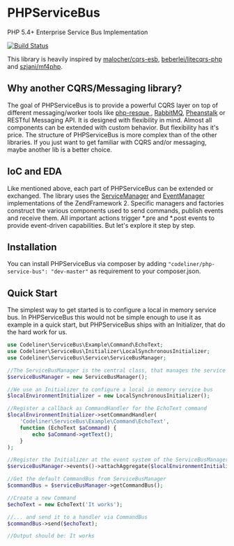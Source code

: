 PHPServiceBus
===============

PHP 5.4+ Enterprise Service Bus Implementation

[![Build Status](https://travis-ci.org/codeliner/php-service-bus.png?branch=master)](https://travis-ci.org/codeliner/php-service-bus)

This library is heavily inspired by [malocher/cqrs-esb](https://github.com/malocher/cqrs-esb), [beberlei/litecqrs-php](https://github.com/beberlei/litecqrs-php) and [szjani/mf4php](https://github.com/szjani/mf4php).

Why another CQRS/Messaging library?
-----------------------------------

The goal of PHPServiceBus is to provide a powerful CQRS layer on top of different messaging/worker tools like [php-resque
](https://github.com/chrisboulton/php-resque), [RabbitMQ](https://www.rabbitmq.com/), [Pheanstalk](https://github.com/pda/pheanstalk) or RESTful Messaging API.
It is designed with flexibility in mind. Almost all components can be extended with custom behavior. But flexibility has it's price. The structure of PHPServiceBus
is more complex than of the other libraries. If you just want to get familiar with CQRS and/or messaging, maybe another lib is a better choice.

IoC and EDA
-----------
Like mentioned above, each part of PHPServiceBus can be extended or exchanged. The library uses the [ServiceManager](http://framework.zend.com/manual/2.0/en/modules/zend.service-manager.quick-start.html) and [EventManager](http://framework.zend.com/manual/2.0/en/modules/zend.event-manager.event-manager.html) implementations
of the ZendFramework 2. Specific managers and factories construct the various components used to send commands, publish events and receive them. All important actions trigger *.pre and *.post events to provide event-driven capabilities.
But let's explore it step by step.

Installation
------------
You can install PHPServiceBus via composer by adding `"codeliner/php-service-bus": "dev-master"` as requirement to your composer.json.

Quick Start
-----------
The simplest way to get started is to configure a local in memory service bus. In PHPServiceBus this would not be simple enough to use it as example in a quick start,
but PHPServiceBus ships with an Initializer, that do the hard work for us.

```php
use Codeliner\ServiceBus\Example\Command\EchoText;
use Codeliner\ServiceBus\Initializer\LocalSynchronousInitializer;
use Codeliner\ServiceBus\Service\ServiceBusManager;

//The ServiceBusManager is the central class, that manages the service bus environment
$serviceBusManager = new ServiceBusManager();

//We use an Initializer to configure a local in memory service bus
$localEnvironmentInitializer = new LocalSynchronousInitializer();

//Register a callback as CommandHandler for the EchoText command
$localEnvironmentInitializer->setCommandHandler(
    'Codeliner\ServiceBus\Example\Command\EchoText',
    function (EchoText $aCommand) {
        echo $aCommand->getText();
    }
);

//Register the Initializer at the event system of the ServiceBusManager
$serviceBusManager->events()->attachAggregate($localEnvironmentInitializer);

//Get the default CommandBus from ServiceBusManager
$commandBus = $serviceBusManager->getCommandBus();

//Create a new Command
$echoText = new EchoText('It works');

//... and send it to a handler via CommandBus
$commandBus->send($echoText);

//Output should be: It works
```

